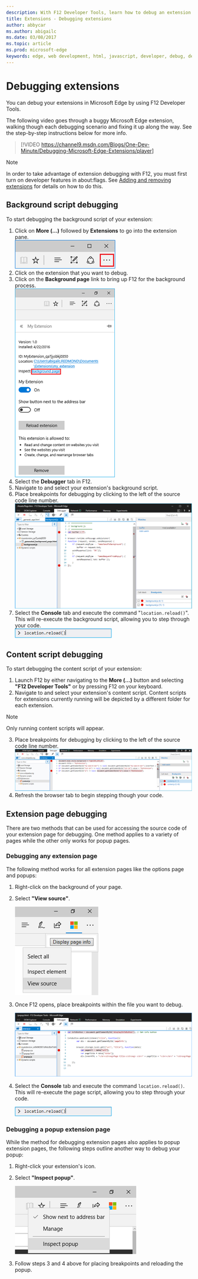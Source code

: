 ```yaml
---
description: With F12 Developer Tools, learn how to debug an extension's background script, content scripts, and extension pages.
title: Extensions - Debugging extensions
author: abbycar
ms.author: abigailc
ms.date: 03/08/2017
ms.topic: article
ms.prod: microsoft-edge
keywords: edge, web development, html, javascript, developer, debug, debugging
---
```


# Debugging extensions

You can debug your extensions in Microsoft Edge by using F12 Developer Tools.

The following video goes through a buggy Microsoft Edge extension, walking though each debugging scenario and fixing it up along the way. See the step-by-step instructions below for more info.

> [!VIDEO https://channel9.msdn.com/Blogs/One-Dev-Minute/Debugging-Microsoft-Edge-Extensions/player]


> [!NOTE]
> In order to take advantage of extension debugging with F12, you must first turn on developer features in about:flags. See [Adding and removing extensions](./adding-and-removing-extensions.md) for details on how to do this.


## Background script debugging
To start debugging the background script of your extension:

1. Click on **More (...)** followed by **Extensions** to go into the extension pane.  
 ![more button](./../media/morebutton.png)
2. Click on the extension that you want to debug.
3. Click on the **Background page** link to bring up F12 for the background process.  
 ![selected extension view of options with inspect link](./../media/debug-inspect.png)
4. Select the **Debugger** tab in F12.
5. Navigate to and select your extension's background script.
6. Place breakpoints for debugging by clicking to the left of the source code line number.  
 ![f12 console showing background script with break points](./../media/debug-f12-background.png)
7. Select the **Console** tab and execute the command "`location.reload()`". This will re-execute the background script, allowing you to step through your code.  
 ![console with location.reload entered](./../media/debug-f12-background-console.png)


## Content script debugging
To start debugging the content script of your extension:

1. Launch F12 by either navigating to the **More (...)** button and selecting **"F12 Developer Tools"** or by pressing F12 on your keyboard.
2. Navigate to and select your extension's content script. Content scripts for extensions currently running will be depicted by a different folder for each extension.

> [!NOTE]
> Only running content scripts will appear.

3. Place breakpoints for debugging by clicking to the left of the source code line number.  
 ![f12 with content script being debugged](./../media/debug-content-f12.png)
4. Refresh the browser tab to begin stepping though your code.




## Extension page debugging

There are two methods that can be used for accessing the source code of your extension page for debugging. One method applies to a variety of pages while the other only works for popup pages.

### Debugging any extension page
The following method works for all extension pages like the options page and popups:


1. Right-click on the background of your page.
2. Select **"View source"**.

   ![popup debugging with f12](./../media/debug-popup-select.png)

3. Once F12 opens, place breakpoints within the file you want to debug.

   ![popup debugging with f12](./../media/debug-popup-f12.png)
4. Select the **Console** tab and execute the command `location.reload()`. This will re-execute the page script, allowing you to step through your code.  

   ![console with location.reload entered](./../media/debug-f12-background-console.png)

### Debugging a popup extension page
While the method for debugging extension pages also applies to popup extension pages, the following steps outline another way to debug your popup:

1. Right-click your extension's icon.
2. Select **"Inspect popup"**.

   ![popup debug inspect](./../media/debug-popup-inspect.png)
3. Follow steps 3 and 4 above for placing breakpoints and reloading the popup.

